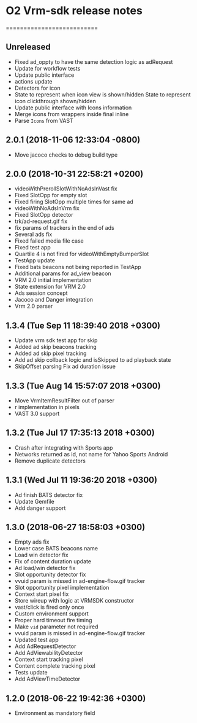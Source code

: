# O2 Vrm-sdk release notes
==========================

Unreleased
----------
- Fixed ad_oppty to have the same detection logic as adRequest
- Update for workflow tests
- Update public interface
- actions update
- Detectors for icon
- State to represent when icon view is shown/hidden State to represent icon clickthrough shown/hidden
- Update public interface with Icons information
- Merge icons from wrappers inside final inline
- Parse `Icons` from VAST

2.0.1 (2018-11-06 12:33:04 -0800)
---------------------------------
- Move jacoco checks to debug build type

2.0.0 (2018-10-31 22:58:21 +0200)
---------------------------------
- videoWithPrerollSlotWithNoAdsInVast fix
- Fixed SlotOpp for empty slot
- Fixed firing SlotOpp multiple times for same ad
- videoWithNoAdsInVrm fix
- Fixed SlotOpp detector
- trk/ad-request.gif fix
- fix params of trackers in the end of ads
- Several ads fix
- Fixed failed media file case
- Fixed test app
- Quartile 4 is not fired for videoWithEmptyBumperSlot
- TestApp update
- Fixed bats beacons not being reported in TestApp
- Additional params for ad_view beacon
- VRM 2.0 initial implementation
- State extension for VRM 2.0
- Ads session concept
- Jacoco and Danger integration
- Vrm 2.0 parser

1.3.4 (Tue Sep 11 18:39:40 2018 +0300)
--------------------------------------
- Update vrm sdk test app for skip
- Added ad skip beacons tracking
- Added ad skip pixel tracking
- Add ad skip collback logic and isSkipped to ad playback state
- SkipOffset parsing Fix ad duration issue

1.3.3 (Tue Aug 14 15:57:07 2018 +0300)
--------------------------------------
- Move VrmItemResultFilter out of parser
- r implementation in pixels
- VAST 3.0 support

1.3.2 (Tue Jul 17 17:35:13 2018 +0300)
--------------------------------------
- Crash after integrating with Sports app
- Networks returned as id, not name for Yahoo Sports Android
- Remove duplicate detectors

1.3.1 (Wed Jul 11 19:36:20 2018 +0300)
--------------------------------------
- Ad finish BATS detector fix
- Update Gemfile
- Add danger support

1.3.0 (2018-06-27 18:58:03 +0300)
---------------------------------
- Empty ads fix
- Lower case BATS beacons name
- Load win detector fix
- Fix of content duration update
- Ad load/win detector fix
- Slot opportunity detector fix
- vvuid param is missed in ad-engine-flow.gif tracker
- Slot opportunity pixel implementation
- Context start pixel fix
- Store wireup with logic at VRMSDK constructor
- vast/click is fired only once
- Custom environment support
- Proper hard timeout fire timing
- Make `vid` parameter not required
- vvuid param is missed in ad-engine-flow.gif tracker
- Updated test app
- Add AdRequestDetector
- Add AdViewabilityDetector
- Context start tracking pixel
- Content complete tracking pixel
- Tests update
- Add AdViewTimeDetector

1.2.0 (2018-06-22 19:42:36 +0300)
---------------------------------
- Environment as mandatory field
